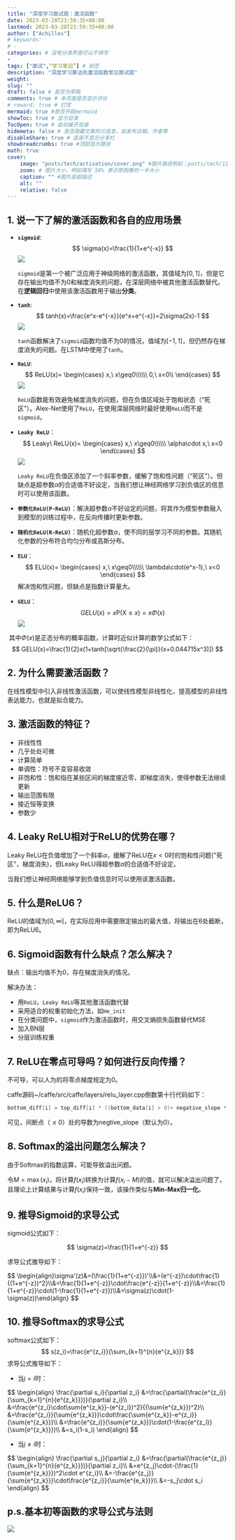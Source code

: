 ```yaml
---
title: "深度学习面试题：激活函数"
date: 2023-03-28T23:59:35+08:00
lastmod: 2023-03-28T23:59:35+08:00
author: ["Achilles"]
# keywords: 
# - 
categories: # 没有分类界面可以不填写
- 
tags: ["面试",“学习笔记”] # 标签
description: "深度学习算法岗激活函数常见面试题"
weight:
slug: ""
draft: false # 是否为草稿
comments: true # 本页面是否显示评论
# reward: true # 打赏
mermaid: true #是否开启mermaid
showToc: true # 显示目录
TocOpen: true # 自动展开目录
hidemeta: false # 是否隐藏文章的元信息，如发布日期、作者等
disableShare: true # 底部不显示分享栏
showbreadcrumbs: true #顶部显示路径
math: true
cover:
    image: "posts/tech/activation/cover.png" #图片路径例如：posts/tech/123/123.png
    zoom: # 图片大小，例如填写 50% 表示原图像的一半大小
    caption: "" #图片底部描述
    alt: ""
    relative: false
---
```


## 1. 说一下了解的激活函数和各自的应用场景

* **`sigmoid`**:
  $$
  \sigma(x)=\frac{1}{1+e^{-x}}
  $$
  ![](sigmoid.png)

  `sigmoid`是第一个被广泛应用于神级网络的激活函数，其值域为$[0,1]$，但是它存在输出均值不为0和梯度消失的问题，在深层网络中被其他激活函数替代。在**逻辑回归**中使用该激活函数用于输出**分类**。

* **`tanh`**:
  $$
  tanh(x)=\frac{e^x-e^{-x}}{e^x+e^{-x}}=2\sigma(2x)-1
  $$
  ![](tanh.png)

  `tanh`函数解决了`sigmoid`函数均值不为0的情况，值域为$[-1,1]$，但仍然存在梯度消失的问题。在LSTM中使用了`tanh`。

* **`ReLU`**:
  $$
  ReLU(x)=
  \begin{cases}
  x,\ x\geq0\\\\\\
  0,\ x<0\\
  \end{cases}
  $$
  ![](relu.png)

  `ReLU`函数能有效避免梯度消失的问题，但在负值区域处于饱和状态（“死区”）。Alex-Net使用了`ReLU`，在使用深层网络时最好使用`ReLU`而不是`sigmoid`。

* **`Leaky ReLU`**：
  $$
  Leaky\ ReLU(x)=
  \begin{cases}
  x,\ x\geq0\\\\\\
  \alpha\cdot x,\ x<0
  \end{cases}
  $$
  ![](lrelu.png)

  `Leaky ReLU`在负值区添加了一个斜率参数，缓解了饱和性问题（“死区”）。但缺点是超参数$\alpha$的合适值不好设定，当我们想让神经网络学习到负值区的信息时可以使用该函数。

* **`参数化ReLU(P-ReLU)`**：解决超参数$\alpha$不好设定的问题，将其作为模型参数融入到模型的训练过程中，在反向传播时更新参数。

* **`随机化ReLU(R-ReLU)`**：随机化超参数$\alpha$，使不同的层学习不同的参数。其随机化参数的分布符合均匀分布或高斯分布。

* **`ELU`**：
  $$
  ELU(x)=
  \begin{cases}
  x,\ x\geq0\\\\\\
  \lambda\cdot(e^x-1),\ x<0
  \end{cases}
  $$
  解决饱和性问题，但缺点是指数计算量大。

* **`GELU`**：
  $$
  GELU(x)=x\text{P}(\text{X}\leq x)=x\Phi(x)
  $$
  ![](gelu.png)

​	其中$\Phi(x)$是正态分布的概率函数，计算时近似计算的数学公式如下：
$$
GELU(x)=\frac{1}{2}x(1+tanh[\sqrt{\frac{2}{\pi}}(x+0.044715x^3)])
$$


## 2. 为什么需要激活函数？

在线性模型中引入非线性激活函数，可以使线性模型非线性化，提高模型的非线性表达能力，也就是拟合能力。

## 3. 激活函数的特征？

* 非线性性
* 几乎处处可微
* 计算简单
* 单调性：符号不变容易收敛
* 非饱和性：饱和指在某些区间的梯度接近零，即梯度消失，使得参数无法继续更新
* 输出范围有限
* 接近恒等变换
* 参数少

## 4. Leaky ReLU相对于ReLU的优势在哪？

Leaky ReLU在负值增加了一个斜率$\alpha$，缓解了ReLU在$x<0$时的饱和性问题("死区"，梯度消失)，但Leaky ReLU得超参数$\alpha$的合适值不好设定。

当我们想让神经网络能够学到负值信息时可以使用该激活函数。

## 5. 什么是ReLU6？

ReLU的值域为$[0,\infty]$，在实际应用中需要限定输出的最大值，将输出在6处截断，即为ReLU6。

## 6. Sigmoid函数有什么缺点？怎么解决？

缺点：输出均值不为0，存在梯度消失的情况。

解决办法：

* 用`ReLU`，`Leaky ReLU`等其他激活函数代替
* 采用适合的权重初始化方法，如`He_init`
* 在分类问题中，`sigmoid`作为激活函数时，用交叉熵损失函数替代MSE
* 加入BN层
* 分层训练权重

## 7. ReLU在零点可导吗？如何进行反向传播？

不可导，可以人为的将零点梯度规定为0。

caffe源码~/caffe/src/caffe/layers/relu_layer.cpp倒数第十行代码如下：


```c++
bottom_diff[i] = top_diff[i] * ((bottom_data[i] > 0)+ negative_slope * (bottom_data[i] <= 0));
```

可见，间断点（$\leq0$）处的导数为negtive_slope（默认为0）。

## 8. Softmax的溢出问题怎么解决？

由于Softmax的指数运算，可能导致溢出问题。

令$M=\max(x_i)$，将计算$f(x_i)$转换为计算$f(x_i-M)$的值，就可以解决溢出问题了，且理论上计算结果与计算$f(x_i)$保持一致，该操作类似与**Min-Max归一化**。

## 9. 推导Sigmoid的求导公式

sigmoid公式如下：

$$
\sigma(z)=\frac{1}{1+e^{-z}}
$$


求导公式推导如下：

<div>
$$
\begin{align}\sigma'(z)&=(\frac{1}{1+e^{-z}})'\\&=(e^{-z})\cdot\frac{1}{(1+e^{-z})^2}\\&=\frac{1}{1+e^{-z}}\cdot\frac{e^{-z}}{1+e^{-z}}\\&=\frac{1}{1+e^{-z}}\cdot(1-\frac{1}{1+e^{-z}})\\&=\sigma(z)\cdot(1-\sigma(z))\end{align}
$$
</div>


## 10. 推导Softmax的求导公式

softmax公式如下：
$$
s(z_i)=\frac{e^{z_i}}{\sum_{k=1}^{n}{e^{z_k}}}
$$
求导公式推导如下：

* 当$j=i$时：

<div>
$$
\begin{align}
\frac{\partial s_i}{\partial z_i}
&=\frac{\partial(\frac{e^{z_i}}{\sum_{k=1}^{n}{e^{z_k}}})}{\partial z_i}\\
&=\frac{e^{z_i}\cdot\sum{e^{z_k}}-(e^{z_i})^2}{(\sum{e^{z_k}})^2}\\
&=\frac{e^{z_i}}{\sum{e^{z_k}}}\cdot\frac{\sum{e^{z_k}}-e^{z_i}}{\sum{e^{z_k}}}\\
&=\frac{e^{z_i}}{\sum{e^{z_k}}}\cdot(1-\frac{e^{z_i}}{\sum{e^{z_k}}})\\
&=s_i(1-s_i)
\end{align}
$$
</div>

* 当$j\neq i$时：

<div>
$$
\begin{align}
\frac{\partial s_j}{\partial z_i}
&=\frac{\partial(\frac{e^{z_j}}{\sum_{k=1}^{n}{e^{z_k}}})}{\partial z_i}\\
&=e^{z_j}\cdot-(\frac{1}{\sum{e^{z_k}}})^2\cdot e^{z_i}\\
&=-\frac{e^{z_j}}{\sum{e^{z_k}}}\cdot\frac{e^{z_i}}{\sum{e^{e_k}}}\\
&=-s_j\cdot s_i
\end{align}
$$
</div>

## p.s.基本初等函数的求导公式与法则

![](grad.jpg)
